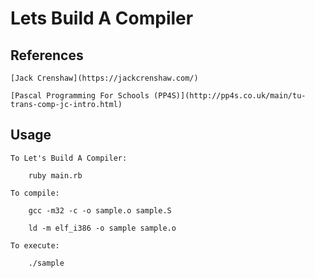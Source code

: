 # Lets Build A Compiler

## References

	[Jack Crenshaw](https://jackcrenshaw.com/)
	
	[Pascal Programming For Schools (PP4S)](http://pp4s.co.uk/main/tu-trans-comp-jc-intro.html)

## Usage

	To Let's Build A Compiler:

		ruby main.rb
	
	To compile:

		gcc -m32 -c -o sample.o sample.S
	
		ld -m elf_i386 -o sample sample.o

	To execute:

		./sample

